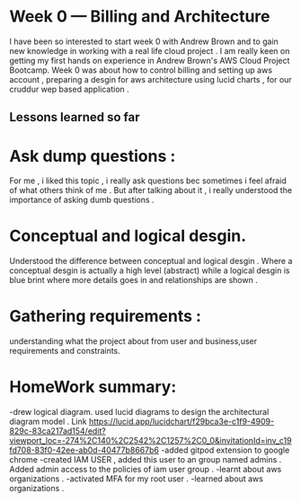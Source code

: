 # Week 0 — Billing and Architecture
I have been so interested to start week 0 with Andrew Brown and to gain new knowledge in working with a real life cloud project .
I am really keen on getting my first hands on experience in Andrew Brown's AWS Cloud Project Bootcamp. 
Week 0 was about how to control billing and setting up aws account , preparing a desgin for aws architecture using lucid charts , for our cruddur wep based application .

## Lessons learned so far 
# Ask dump questions :
For me , i liked this topic , i really ask questions bec sometimes i feel afraid of what others think of me .
But after talking about it , i really understood the importance of asking dumb questions .


# Conceptual and logical desgin.
Understood the difference between conceptual and logical desgin .
Where a conceptual desgin is actually a high level (abstract) while a logical desgin is blue brint where more details goes in and relationships are shown . 

# Gathering requirements : 
understanding what the project about from user and business,user requirements and constraints.


# HomeWork summary:
-drew logical diagram.
used lucid diagrams to design the architectural diagram model .
 Link https://lucid.app/lucidchart/f29bca3e-c1f9-4909-829c-83ca217ad154/edit?viewport_loc=-274%2C140%2C2542%2C1257%2C0_0&invitationId=inv_c19fd708-83f0-42ee-ab0d-40477b8667b6
-added gitpod extension to google chrome
-created IAM USER , added this user to an group named admins . Added admin access to the policies of iam user group .
-learnt about aws organizations .
-activated MFA for my root user .
-learned about aws organizations .


